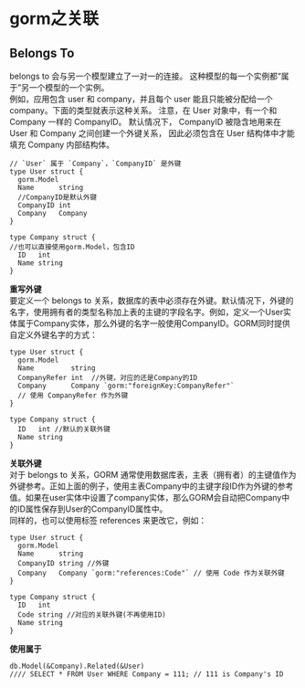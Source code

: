 # gorm之关联 #
## Belongs To ##
belongs to 会与另一个模型建立了一对一的连接。 这种模型的每一个实例都“属于”另一个模型的一个实例。  
例如，应用包含 user 和 company，并且每个 user 能且只能被分配给一个 company。下面的类型就表示这种关系。 注意，在 User 对象中，有一个和 Company 一样的 CompanyID。 默认情况下， CompanyID 被隐含地用来在 User 和 Company 之间创建一个外键关系， 因此必须包含在 User 结构体中才能填充 Company 内部结构体。
```
// `User` 属于 `Company`，`CompanyID` 是外键
type User struct {
  gorm.Model
  Name      string
  //CompanyID是默认外键
  CompanyID int
  Company   Company
}

type Company struct {
//也可以直接使用gorm.Model，包含ID
  ID   int
  Name string
}
```
**重写外键**   
要定义一个 belongs to 关系，数据库的表中必须存在外键。默认情况下，外键的名字，使用拥有者的类型名称加上表的主键的字段名字。例如，定义一个User实体属于Company实体，那么外键的名字一般使用CompanyID。GORM同时提供自定义外键名字的方式：
```
type User struct {
  gorm.Model
  Name         string
  CompanyRefer int  //外键，对应的还是Company的ID
  Company      Company `gorm:"foreignKey:CompanyRefer"`
  // 使用 CompanyRefer 作为外键
}

type Company struct {
  ID   int //默认的关联外键
  Name string
}
```
**关联外键**   
对于 belongs to 关系，GORM 通常使用数据库表，主表（拥有者）的主键值作为外键参考。正如上面的例子，使用主表Company中的主键字段ID作为外键的参考值。如果在user实体中设置了company实体，那么GORM会自动把Company中的ID属性保存到User的CompanyID属性中。  
同样的，也可以使用标签 references 来更改它，例如：
```
type User struct {
  gorm.Model
  Name      string
  CompanyID string //外键
  Company   Company `gorm:"references:Code"` // 使用 Code 作为关联外键
}

type Company struct {
  ID   int
  Code string //对应的关联外键(不再使用ID)
  Name string
}
```
**使用属于**
```
db.Model(&Company).Related(&User)
//// SELECT * FROM User WHERE Company = 111; // 111 is Company's ID
```

